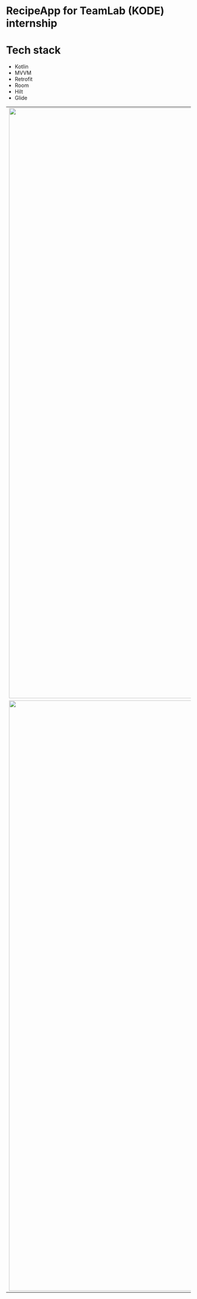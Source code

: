 # RecipeApp for TeamLab (KODE) internship

# Tech stack
- Kotlin
- MVVM
- Retrofit
- Room
- Hilt
- Glide

| | | |
|:-------------------------:|:-------------------------:|:-------------------------:|
|<img width="1604" alt="screen shot 2017-08-07 at 12 18 15 pm" src="https://user-images.githubusercontent.com/22594525/115122213-011bf700-9fe1-11eb-8950-a1f48451480a.png">|  <img width="1604" alt="screen shot 2017-08-07 at 12 18 15 pm" src="https://user-images.githubusercontent.com/22594525/115122217-037e5100-9fe1-11eb-9d36-85374a38aa50.png">|<img width="1604" alt="screen shot 2017-08-07 at 12 18 15 pm" src="https://user-images.githubusercontent.com/22594525/115122220-05e0ab00-9fe1-11eb-9c38-9f357d22aca4.png">|
|<img width="1604" alt="screen shot 2017-08-07 at 12 18 15 pm" src="https://user-images.githubusercontent.com/22594525/115122221-0711d800-9fe1-11eb-979b-6a6244243e2c.png">  |  <img width="1604" alt="screen shot 2017-08-07 at 12 18 15 pm" src="https://user-images.githubusercontent.com/22594525/115122223-08430500-9fe1-11eb-9c0e-d4d6496095f4.png">|
